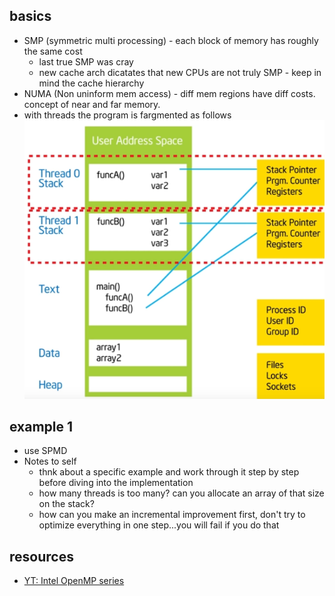 ## basics
* SMP (symmetric multi processing) - each block of memory has roughly the same cost
  * last true SMP was cray
  * new cache arch dicatates that new CPUs are not truly SMP - keep in mind the cache hierarchy
* NUMA (Non uninform mem access) - diff mem regions have diff costs. concept of near and far memory.
* with threads the program is fargmented as follows
![Alt text](image.png)

## example 1

* use SPMD
* Notes to self
  - thnk about a specific example and work through it step by step before diving into
  the implementation
  - how many threads is too many? can you allocate an array of that size on the stack?
  - how can you make an incremental improvement first, don't try to optimize everything in one step...you will fail if you do that
  



## resources
* [YT: Intel OpenMP series](https://www.youtube.com/playlist?list=PLLX-Q6B8xqZ8n8bwjGdzBJ25X2utwnoEG)